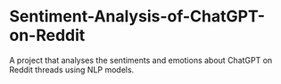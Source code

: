 # Sentiment-Analysis-of-ChatGPT-on-Reddit
A project that analyses the sentiments and emotions about ChatGPT on Reddit threads using NLP models.
